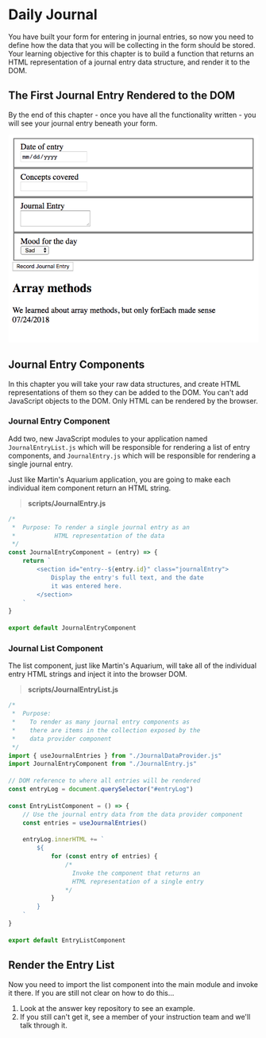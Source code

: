 # Daily Journal

You have built your form for entering in journal entries, so now you need to define how the data that you will be collecting in the form should be stored. Your learning objective for this chapter is to build a function that returns an HTML representation of a journal entry data structure, and render it to the DOM.

## The First Journal Entry Rendered to the DOM

By the end of this chapter - once you have all the functionality written - you will see your journal entry beneath your form.

![](./images/first-journal-entry.png)


## Journal Entry Components

In this chapter you will take your raw data structures, and create HTML representations of them so they can be added to the DOM. You can't add JavaScript objects to the DOM. Only HTML can be rendered by the browser.

### Journal Entry Component

Add two, new JavaScript modules to your application named `JournalEntryList.js` which will be responsible for rendering a list of entry components, and `JournalEntry.js` which will be responsible for rendering a single journal entry.

Just like Martin's Aquarium application, you are going to make each individual item component return an HTML string.

> **scripts/JournalEntry.js**

```js
/*
 *  Purpose: To render a single journal entry as an
 *           HTML representation of the data
 */
const JournalEntryComponent = (entry) => {
    return `
        <section id="entry--${entry.id}" class="journalEntry">
            Display the entry's full text, and the date
            it was entered here.
        </section>
    `
}

export default JournalEntryComponent
```

### Journal List Component

The list component, just like Martin's Aquarium, will take all of the individual entry HTML strings and inject it into the browser DOM.

> **scripts/JournalEntryList.js**

```js
/*
 *  Purpose:
 *    To render as many journal entry components as
 *    there are items in the collection exposed by the
 *    data provider component
 */
import { useJournalEntries } from "./JournalDataProvider.js"
import JournalEntryComponent from "./JournalEntry.js"

// DOM reference to where all entries will be rendered
const entryLog = document.querySelector("#entryLog")

const EntryListComponent = () => {
    // Use the journal entry data from the data provider component
    const entries = useJournalEntries()

    entryLog.innerHTML += `
        ${
            for (const entry of entries) {
                /*
                  Invoke the component that returns an
                  HTML representation of a single entry
                */
            }
        }
    `
}

export default EntryListComponent
```

## Render the Entry List

Now you need to import the list component into the main module and invoke it there. If you are still not clear on how to do this...

1. Look at the answer key repository to see an example.
1. If you still can't get it, see a member of your instruction team and we'll talk through it.

